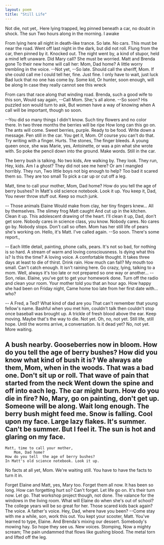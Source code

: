 ```yaml
---
layout: poem
title: "Still Life"
---
```



Not die, not yet,. Here lying trapped, leg pinned
    beneath a car, no doubt in shock. The sun
    Two hours along in the morning.  I awake

From lying here all night in death-like trance.
    So late. No cars. This must be near the road.
    Went off last night in the dark, but did not roll.
Flung from the car, then pinned by it. Knocked out.
    The night went by, a kind of stupor, held
    a mind left unaware.  Did Mary call?
   She must be worried.  Matt and Brenda gone
To their new home will call her: Mom, Dad home?
    A little worry trembling in the voice.
 --Not yet,  --So late.  Should call the sheriff, Mom.
    If she could call me I could tell her, fine.
    Just fine.  I only have to wait, just luck
    Bad luck that no one has come by. Some kid,
    Or hunter, soon enough, will be along
    In case they really cannot see this wreck

 From cars that race along that winding road.
    Brenda, such a good wife to this son,
Would say again, --Call Mom.  She;'s all alone.
    --So soon? His puzzled son would turn to ask,
But women have a way of knowing when
    A call will be important, though so soon.

--You did so many things I didn't know.
Such tiny flowers and no color there.
In two three months the berries will be ripe
How long can this go on.  The ants will come.
Sweet berries, purple. Ready to be food.
Write down a message. Pen still in the car.
You get it, Mom.  Of course you can't do that.
Try writing with a finger.  Hurts. The stones,
The finger bleeds.  A young queen once, she was
Marie, yes, Antoinette, or was a pin
what she wrote with.  So poke the pencil down
into the ground. Make words. Still in the car.

The berry bush is talking. No two kids,
Are walking by. They look.
		They run,  Hey, kids.
Am I a ghost?  They did not see me here?
Or am I mangled horribly.  They run,
Two little boys not big enough to help?
Too bad it scared them so. They are too small
To pick a car up or cut off a leg.

Matt, time to call your mother, Mom, Dad home?
How do you tell  the age of berry bushes?
  In Matt's old science notebook. Look it up.
  You keep it, Dad, You never throw  stuff out.
    Keep so much junk.

--
                                  Those animals Elaine
Would make from clay, her tiny fingers knew...
 All by themselves.  The slimey frog Matt caught
And cut up in the kitchen. Clean it up.
This adolescent drawing of the heart.
I'll clean it up, Dad, don't get sore.
Nobody cares in science class, you know.
Nobody cares. No cares go by. Nobody stops.
Don't call so often. Mom has her still life
of pears she's working on. Hello, it's Matt.
I've called again. --So soon.  There's some report.,

--
    Each little detail, painting, phone calls, pears.
    It's not so bad, for  nothing is so hard.
    A stream of warm and  loving consciousness.
    Is dying what this is?  Is this the time?
    A loving voice. A comfortable thought.
    It takes three days at least to die of thirst.
Drink rain. How much can fall?
		My mouth too small.
    Can't catch enough.   It isn't raining here.
    Go crazy, lying, talking to a mom.
    Well, always it's too late or not prepared
    so one way or another... --Son, relax.
    Elaine, you've got to get your homework done.
    Turn off the radio and clean your room.
    Your mother told you that an hour ago.
    How happy she had been on Friday night,
Came home too late from her first date with... who?

--
    A Fred, a Ted?  What kind of dad are you
    That can't remember that young fellow's name.
Bashful when you met him, couldn't talk
then couldn't  stop once baseball was brought up.
    A trickle of fresh blood above the ear.
    Keep moving.  Maybe that's the way to die.
    Not yet.  Oh, no, not yet.  Still life, still hope.
    Until the worms arrive, a conversation.
  Is it dead yet?  No, not yet. More waiting.

A bush nearby. Gooseberries now in bloom.
How do you tell  the age of berry bushes?
How did you know what kind of bush it is?
We always ate them, Mom, when in the woods.
    That was a bad one.  Don't sit up or roll.
    That wave of pain that started from the neck
 Went down the spine and off into each leg.
The car might burn.  How do you die in fire?
 No, Mary, go on painting, don't get up.
    Someone will be along. Wait long enough.
    The berry bush might feed me.
		Snow is falling.
    Cool upon my face. Large lazy flakes.
    It's summer. Can't  be summer. But I feel it.
    The sun is hot and glaring on my face.
--
    Matt, time to call your mother,
		Mom, Dad home?
    How do you tell  the age of berry bushes?
    In Matt's old science notebook. Look it up.


No facts at all yet, Mom.  We're waiting still.
You have to have the facts to turn it in.

Forget Elaine and Matt, yes, Mary too.
Forget them all now. It has been so long.
How can forgetting hurt so? Can't forget.
Let life go on.  It's their turn now. Let go.
That workshop project though, not done.
		The valance
for the windows in the living room.
What will Elaine do when she's out of school?
The college years will be so great for her.
Those scared kids back again?  The voice.
A father's voice.
		Hey, Dad, where have you been?
--Come stay with me a while, son, work this out.
You kept your scooter, Matt.
		You've learned to type,
 Elaine.  And Brenda's mixing our dessert.
Somebody's mowing hay.  So hope they see us.
New voices. Stomping, Now a mighty scream;
The pain undammed that flows
		like gushing blood.
The metal torn and lifted off the leg.
